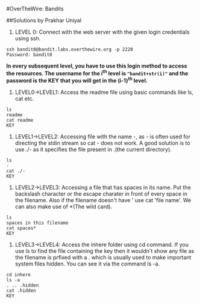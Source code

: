 #OverTheWire: Bandits

##Solutions by Prakhar Uniyal

1. LEVEL 0: Connect with the web server with the given login credentials using ssh.

```
ssh bandit0@bandit.labs.overthewire.org -p 2220
Password: bandit0
```

**In every subsequent level, you have to use this login method to access the resources. The username for the i<sup>th</sup> level is `"bandit+str(i)"` and the password is the KEY that you will get in the (i-1)<sup>th</sup> level.**

1. LEVEL0->LEVEL1: Access the readme file using basic commands like ls, cat etc.

```
ls
readme
cat readme
KEY
```

1. LEVEL1->LEVEL2: Accessing file with the name -, as - is often used for directing the stdin stream so cat - does not work. A good solution is to use ./- as it specifies the file present in .(the current directory).

```
ls
-
cat ./-
KEY
```

1. LEVEL2->LEVEL3: Accessing a file that has spaces in its name. Put the backslash character or the escape charater in front of every space in the filename. Also if the filename doesn't have ' use cat 'file name'. We can also make use of *(The wild card).

```
ls
spaces in this filename
cat spaces*
KEY
```

1. LEVEL3->LEVEL4: Access the inhere folder using cd command. If you use ls to find the file containing the key then it wouldn't show any file as the filename is prfixed with a . which is usually used to make important system files hidden. You can see it via the command ls -a.

```
cd inhere
ls -a
. .. .hidden
cat .hidden
KEY
```
